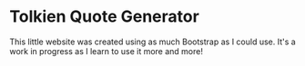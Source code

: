 # Tolkien Quote Generator
This little website was created using as much Bootstrap as I could use. It's a work in progress as I learn to use it more and more!